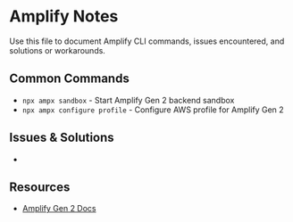 # Amplify Notes

Use this file to document Amplify CLI commands, issues encountered, and solutions or workarounds.

## Common Commands
- `npx ampx sandbox` - Start Amplify Gen 2 backend sandbox
- `npx ampx configure profile` - Configure AWS profile for Amplify Gen 2

## Issues & Solutions
- 

## Resources
- [Amplify Gen 2 Docs](https://docs.amplify.aws/gen2/) 